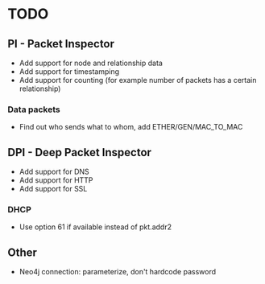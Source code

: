 # TODO

## PI - Packet Inspector

- Add support for node and relationship data
- Add support for timestamping
- Add support for counting (for example number of packets has a certain relationship)

### Data packets

- Find out who sends what to whom, add ETHER/GEN/MAC_TO_MAC

## DPI - Deep Packet Inspector

- Add support for DNS
- Add support for HTTP
- Add support for SSL

### DHCP

- Use option 61 if available instead of pkt.addr2

## Other

- Neo4j connection: parameterize, don't hardcode password